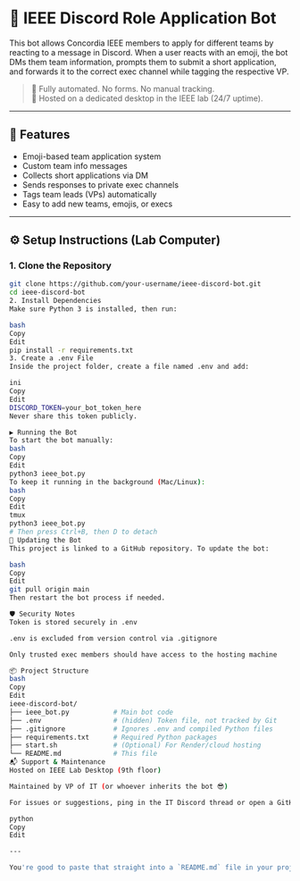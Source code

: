 # 🤖 IEEE Discord Role Application Bot

This bot allows Concordia IEEE members to apply for different teams by reacting to a message in Discord. When a user reacts with an emoji, the bot DMs them team information, prompts them to submit a short application, and forwards it to the correct exec channel while tagging the respective VP.

> 🔄 Fully automated. No forms. No manual tracking.  
> 📍 Hosted on a dedicated desktop in the IEEE lab (24/7 uptime).

---

## 🚀 Features

- Emoji-based team application system
- Custom team info messages
- Collects short applications via DM
- Sends responses to private exec channels
- Tags team leads (VPs) automatically
- Easy to add new teams, emojis, or execs

---

## ⚙️ Setup Instructions (Lab Computer)

### 1. Clone the Repository

```bash
git clone https://github.com/your-username/ieee-discord-bot.git
cd ieee-discord-bot
2. Install Dependencies
Make sure Python 3 is installed, then run:

bash
Copy
Edit
pip install -r requirements.txt
3. Create a .env File
Inside the project folder, create a file named .env and add:

ini
Copy
Edit
DISCORD_TOKEN=your_bot_token_here
Never share this token publicly.

▶️ Running the Bot
To start the bot manually:
bash
Copy
Edit
python3 ieee_bot.py
To keep it running in the background (Mac/Linux):
bash
Copy
Edit
tmux
python3 ieee_bot.py
# Then press Ctrl+B, then D to detach
🔁 Updating the Bot
This project is linked to a GitHub repository. To update the bot:

bash
Copy
Edit
git pull origin main
Then restart the bot process if needed.

🛡️ Security Notes
Token is stored securely in .env

.env is excluded from version control via .gitignore

Only trusted exec members should have access to the hosting machine

📦 Project Structure
bash
Copy
Edit
ieee-discord-bot/
├── ieee_bot.py           # Main bot code
├── .env                  # (hidden) Token file, not tracked by Git
├── .gitignore            # Ignores .env and compiled Python files
├── requirements.txt      # Required Python packages
├── start.sh              # (Optional) For Render/cloud hosting
└── README.md             # This file
📬 Support & Maintenance
Hosted on IEEE Lab Desktop (9th floor)

Maintained by VP of IT (or whoever inherits the bot 😎)

For issues or suggestions, ping in the IT Discord thread or open a GitHub issue

python
Copy
Edit

---

You're good to paste that straight into a `README.md` file in your project folder. Let me know when you're ready for `.bat` auto-start help (if Windows), or if you'd like to write contributor notes for future devs!







```
